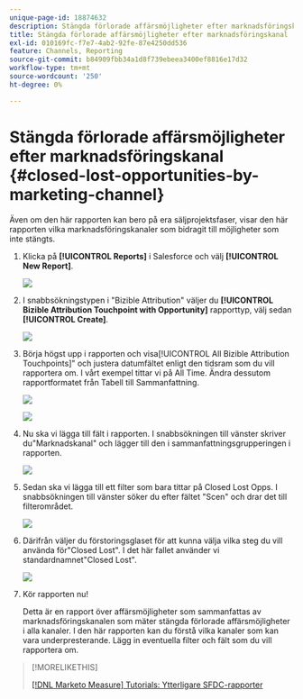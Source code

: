 ```yaml
---
unique-page-id: 18874632
description: Stängda förlorade affärsmöjligheter efter marknadsföringskanal - [!DNL Marketo Measure]
title: Stängda förlorade affärsmöjligheter efter marknadsföringskanal
exl-id: 010169fc-f7e7-4ab2-92fe-87e4250dd536
feature: Channels, Reporting
source-git-commit: b84909fbb34a1d8f739ebeea3400ef8816e17d32
workflow-type: tm+mt
source-wordcount: '250'
ht-degree: 0%

---
```


# Stängda förlorade affärsmöjligheter efter marknadsföringskanal {#closed-lost-opportunities-by-marketing-channel}

Även om den här rapporten kan bero på era säljprojektsfaser, visar den här rapporten vilka marknadsföringskanaler som bidragit till möjligheter som inte stängts.

1. Klicka på **[!UICONTROL Reports]** i Salesforce och välj **[!UICONTROL New Report]**.

   ![](assets/1-3.jpg)

1. I snabbsökningstypen i &quot;Bizible Attribution&quot; väljer du **[!UICONTROL Bizible Attribution Touchpoint with Opportunity]** rapporttyp, välj sedan **[!UICONTROL Create]**.

   ![](assets/2-3.jpg)

1. Börja högst upp i rapporten och visa[!UICONTROL All Bizible Attribution Touchpoints]&quot; och justera datumfältet enligt den tidsram som du vill rapportera om. I vårt exempel tittar vi på All Time. Ändra dessutom rapportformatet från Tabell till Sammanfattning.

   ![](assets/3-3.jpg)

   ![](assets/4-2.jpg)

1. Nu ska vi lägga till fält i rapporten. I snabbsökningen till vänster skriver du&quot;Marknadskanal&quot; och lägger till den i sammanfattningsgrupperingen i rapporten.

   ![](assets/5.jpg)

1. Sedan ska vi lägga till ett filter som bara tittar på Closed Lost Opps. I snabbsökningen till vänster söker du efter fältet &quot;Scen&quot; och drar det till filterområdet.

   ![](assets/6.jpg)

1. Därifrån väljer du förstoringsglaset för att kunna välja vilka steg du vill använda för&quot;Closed Lost&quot;. I det här fallet använder vi standardnamnet&quot;Closed Lost&quot;.

   ![](assets/7.jpg)

1. Kör rapporten nu!

   Detta är en rapport över affärsmöjligheter som sammanfattas av marknadsföringskanalen som mäter stängda förlorade affärsmöjligheter i alla kanaler. I den här rapporten kan du förstå vilka kanaler som kan vara underpresterande. Lägg in eventuella filter och fält som du vill rapportera om.

>[!MORELIKETHIS]
>
>[[!DNL Marketo Measure] Tutorials: Ytterligare SFDC-rapporter](https://experienceleague.adobe.com/en/docs/marketo-measure-learn/tutorials/onboarding/marketo-measure-102/addtional-salesforce-reports)
